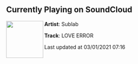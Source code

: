 ## Currently Playing on SoundCloud

[<img align="left" width="100" src="https://i1.sndcdn.com/artworks-0BMWBDDLi0j2ghp6-66BRQg-t50x50.jpg">](https://soundcloud.com/sublabmusic/love-error)

**Artist**: Sublab 

**Track**: LOVE ERROR

Last updated at 03/01/2021 07:16
